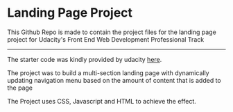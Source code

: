 # Landing Page Project

This Github Repo is made to contain the project files for the landing page project for Udacity's Front End Web Development Professional Track

___

The starter code was kindly provided by udacity [here](https://github.com/udacity/fend/tree/refresh-2019/).

The project was to build a multi-section landing page with dynamically updating navigation menu based on the amount of content that is added to the page

The Project uses CSS, Javascript and HTML to achieve the effect.